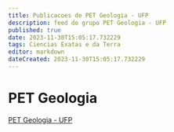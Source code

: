 ```yaml
---
title: Publicacoes de PET Geologia - UFP 
description: feed do grupo PET Geologia - UFP
published: true
date: 2023-11-30T15:05:17.732229
tags: Ciencias Exatas e da Terra
editor: markdown
dateCreated: 2023-11-30T15:05:17.732229
---
```


# PET Geologia
[PET Geologia - UFP](/grupo/191PETGeologiaUFP)